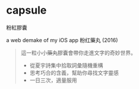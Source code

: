 # capsule

粉紅膠囊

a web demake of my iOS app 粉红藥丸 (2016)

> 這一粒小小~~藥丸~~膠囊會帶你走進文字的奇妙世界。
>
> - 從夏宇詩集中拾取詞彙隨機重構
> - 思考巧合的含義，幫助你尋找文字靈感
> - 一日三次，適量服用
